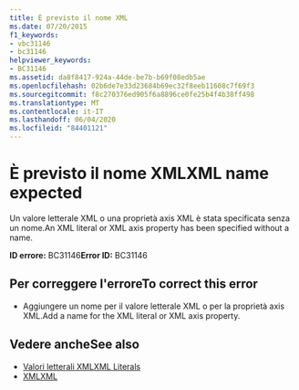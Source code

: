 ```yaml
---
title: È previsto il nome XML
ms.date: 07/20/2015
f1_keywords:
- vbc31146
- bc31146
helpviewer_keywords:
- BC31146
ms.assetid: da8f8417-924a-44de-be7b-b69f08edb5ae
ms.openlocfilehash: 02b6de7e33d23684b69ec32f8eeb11608c7f69f3
ms.sourcegitcommit: f8c270376ed905f6a8896ce0fe25b4f4b38ff498
ms.translationtype: MT
ms.contentlocale: it-IT
ms.lasthandoff: 06/04/2020
ms.locfileid: "84401121"
---
```

# <a name="xml-name-expected"></a><span data-ttu-id="9ea48-102">È previsto il nome XML</span><span class="sxs-lookup"><span data-stu-id="9ea48-102">XML name expected</span></span>
<span data-ttu-id="9ea48-103">Un valore letterale XML o una proprietà axis XML è stata specificata senza un nome.</span><span class="sxs-lookup"><span data-stu-id="9ea48-103">An XML literal or XML axis property has been specified without a name.</span></span>  
  
 <span data-ttu-id="9ea48-104">**ID errore:** BC31146</span><span class="sxs-lookup"><span data-stu-id="9ea48-104">**Error ID:** BC31146</span></span>  
  
## <a name="to-correct-this-error"></a><span data-ttu-id="9ea48-105">Per correggere l'errore</span><span class="sxs-lookup"><span data-stu-id="9ea48-105">To correct this error</span></span>  
  
- <span data-ttu-id="9ea48-106">Aggiungere un nome per il valore letterale XML o per la proprietà axis XML.</span><span class="sxs-lookup"><span data-stu-id="9ea48-106">Add a name for the XML literal or XML axis property.</span></span>  
  
## <a name="see-also"></a><span data-ttu-id="9ea48-107">Vedere anche</span><span class="sxs-lookup"><span data-stu-id="9ea48-107">See also</span></span>

- [<span data-ttu-id="9ea48-108">Valori letterali XML</span><span class="sxs-lookup"><span data-stu-id="9ea48-108">XML Literals</span></span>](../language-reference/xml-literals/index.md)
- [<span data-ttu-id="9ea48-109">XML</span><span class="sxs-lookup"><span data-stu-id="9ea48-109">XML</span></span>](../programming-guide/language-features/xml/index.md)
